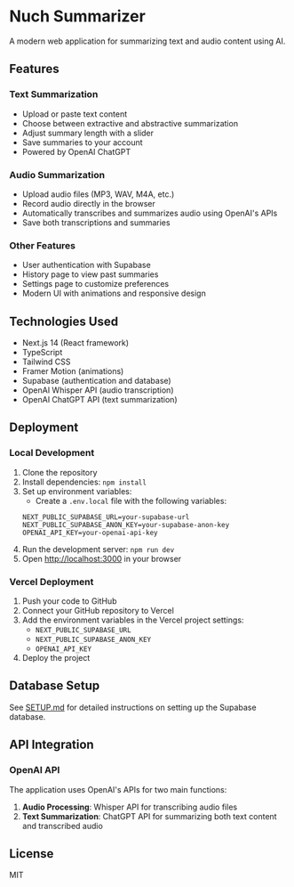# Nuch Summarizer

A modern web application for summarizing text and audio content using AI.

## Features

### Text Summarization
- Upload or paste text content
- Choose between extractive and abstractive summarization
- Adjust summary length with a slider
- Save summaries to your account
- Powered by OpenAI ChatGPT

### Audio Summarization
- Upload audio files (MP3, WAV, M4A, etc.)
- Record audio directly in the browser
- Automatically transcribes and summarizes audio using OpenAI's APIs
- Save both transcriptions and summaries

### Other Features
- User authentication with Supabase
- History page to view past summaries
- Settings page to customize preferences
- Modern UI with animations and responsive design

## Technologies Used

- Next.js 14 (React framework)
- TypeScript
- Tailwind CSS
- Framer Motion (animations)
- Supabase (authentication and database)
- OpenAI Whisper API (audio transcription)
- OpenAI ChatGPT API (text summarization)

## Deployment

### Local Development

1. Clone the repository
2. Install dependencies: `npm install`
3. Set up environment variables:
   - Create a `.env.local` file with the following variables:
   ```
   NEXT_PUBLIC_SUPABASE_URL=your-supabase-url
   NEXT_PUBLIC_SUPABASE_ANON_KEY=your-supabase-anon-key
   OPENAI_API_KEY=your-openai-api-key
   ```
4. Run the development server: `npm run dev`
5. Open [http://localhost:3000](http://localhost:3000) in your browser

### Vercel Deployment

1. Push your code to GitHub
2. Connect your GitHub repository to Vercel
3. Add the environment variables in the Vercel project settings:
   - `NEXT_PUBLIC_SUPABASE_URL`
   - `NEXT_PUBLIC_SUPABASE_ANON_KEY`
   - `OPENAI_API_KEY`
4. Deploy the project

## Database Setup

See [SETUP.md](SETUP.md) for detailed instructions on setting up the Supabase database.

## API Integration

### OpenAI API
The application uses OpenAI's APIs for two main functions:
1. **Audio Processing**: Whisper API for transcribing audio files
2. **Text Summarization**: ChatGPT API for summarizing both text content and transcribed audio

## License

MIT